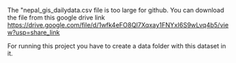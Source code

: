 The "nepal_gis_dailydata.csv file is too large for github.
You can download the file  from this google drive link
https://drive.google.com/file/d/1wfk4eFO8Ql7Xqxay1FNYxI6S9wLvq4b5/view?usp=share_link

For running this project you have to create a data folder with this dataset in it.

